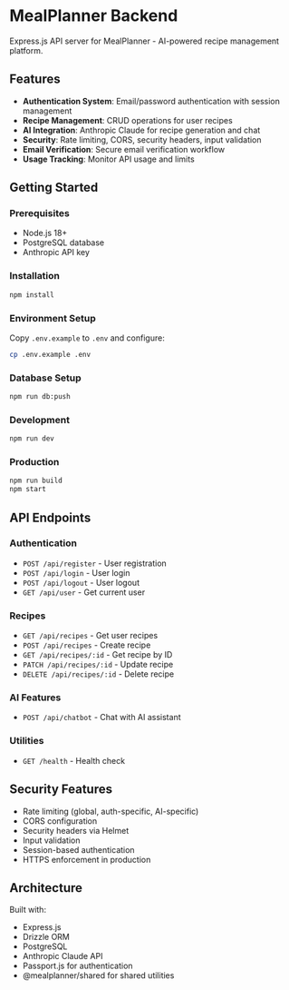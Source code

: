 # MealPlanner Backend

Express.js API server for MealPlanner - AI-powered recipe management platform.

## Features

- **Authentication System**: Email/password authentication with session management
- **Recipe Management**: CRUD operations for user recipes
- **AI Integration**: Anthropic Claude for recipe generation and chat
- **Security**: Rate limiting, CORS, security headers, input validation
- **Email Verification**: Secure email verification workflow
- **Usage Tracking**: Monitor API usage and limits

## Getting Started

### Prerequisites

- Node.js 18+
- PostgreSQL database
- Anthropic API key

### Installation

```bash
npm install
```

### Environment Setup

Copy `.env.example` to `.env` and configure:

```bash
cp .env.example .env
```

### Database Setup

```bash
npm run db:push
```

### Development

```bash
npm run dev
```

### Production

```bash
npm run build
npm start
```

## API Endpoints

### Authentication
- `POST /api/register` - User registration
- `POST /api/login` - User login
- `POST /api/logout` - User logout
- `GET /api/user` - Get current user

### Recipes
- `GET /api/recipes` - Get user recipes
- `POST /api/recipes` - Create recipe
- `GET /api/recipes/:id` - Get recipe by ID
- `PATCH /api/recipes/:id` - Update recipe
- `DELETE /api/recipes/:id` - Delete recipe

### AI Features
- `POST /api/chatbot` - Chat with AI assistant

### Utilities
- `GET /health` - Health check

## Security Features

- Rate limiting (global, auth-specific, AI-specific)
- CORS configuration
- Security headers via Helmet
- Input validation
- Session-based authentication
- HTTPS enforcement in production

## Architecture

Built with:
- Express.js
- Drizzle ORM
- PostgreSQL
- Anthropic Claude API
- Passport.js for authentication
- @mealplanner/shared for shared utilities